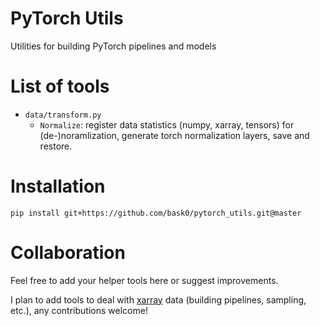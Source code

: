 # PyTorch Utils

Utilities for building PyTorch pipelines and models

# List of tools

* `data/transform.py`
  * `Normalize`: register data statistics (numpy, xarray, tensors) for (de-)noramlization, generate torch normalization layers, save and restore.

# Installation

`pip install git+https://github.com/bask0/pytorch_utils.git@master`

# Collaboration

Feel free to add your helper tools here or suggest improvements.

I plan to add tools to deal with [xarray](https://xarray.pydata.org/en/stable/) data (building pipelines, sampling, etc.), any contributions welcome!
